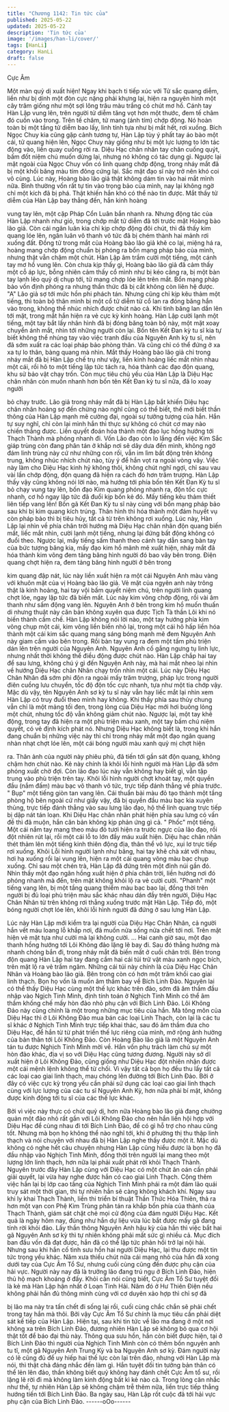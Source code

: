 ```yaml
---
title: "Chương 1142: Tin tức của"
published: 2025-05-22
updated: 2025-05-22
description: 'Tin tức của'
image: '/images/han-li/cover/'
tags: [HanLi]
category: HanLi
draft: false
---
```


Cực Âm

Một màn quỷ dị xuất hiện!
Ngay khi bạch ti tiếp xúc với Tử sắc quang diễm, liền như bị dính
một đòn cực nặng phải khựng lại, hiện ra nguyên hình một cây
trâm giống như một sợi lông trâu màu trắng có chút mơ hồ.
Cánh tay Hàn Lập vung lên, trên người tử diễm tăng vọt hơn một
thước, đem tế châm đó cuốn vào trong.
Trên tế châm, tử mang (ánh tím) chớp động. Nó hoàn toàn bị một
tầng tử diễm bao lấy, linh tính tựa như bị mất hết, rơi xuống.
Bích Ngọc Chuy kia cũng gặp cảnh tương tự, Hàn Lập tùy ý phất
tay áo bào một cái, tử quang hiện lên, Ngọc Chuy này giống như
bị một lực lượng to lớn tác động vào, liền quay cuồng rời ra.
Diệu Hạc chân nhân tay chân cuống quýt, bấm đốt niệm chú
muốn dừng lại, nhưng nó không có tác dụng gì. Ngược lại mặt
ngoài của Ngọc Chuy vốn có linh quang chớp động, trong nháy
mắt đã bị một khối băng màu tím đông cứng lại.
Sắc mặt đạo sĩ này trở nên khó coi vô cùng.
Lúc này, Hoàng bào lão giả thật không dám tin vào hai mắt mình
nữa.
Bình thường vốn rất tự tin vào trọng bảo của mình, nay lại không
ngờ chỉ một kích đã bị phá. Thật khiến hắn khó có thể nào tin
được.
Mắt thấy tử diễm của Hàn Lập bay thẳng đến, hắn kinh hoàng

vung tay lên, một cặp Pháp Cổn Luân bắn nhanh ra.
Nhưng động tác của Hàn Lập nhanh như gió, trong chớp mắt tử
diễm đã tới trước mặt Hoàng bào lão giả.
Còn cái ngân luân kia chỉ kịp chớp động đôi chút, thì đã thấy kim
quang lóe lên, ngân luân vô thanh vô tức đã bị chém thành hai
mảnh rơi xuống đất.
Đồng tử trong mắt của Hoàng bào lão giả khẽ co lại, miệng há ra,
hoàng mang chớp động chuẩn bị phóng ra bổn mạng pháp bảo
của mình, nhưng thật vẫn chậm một chút. Hàn Lập âm trầm cười
một tiếng, một cánh tay mơ hồ vung lên. Còn chưa kịp thấy gì,
Hoàng bào lão giả đã cảm thấy một cỗ áp lực, bỗng nhiên cảm
thấy cổ mình như bị kéo căng ra, bị một bàn tay lạnh lẽo quỷ dị
chụp tới, tử mang chợp lóe lên trên mắt. Bổn mạng pháp bảo vốn
định phóng ra nhưng thần thức đã bị cắt không còn liên hệ được.
"A"
Lão giả sợ tới mức hồn phi phách tán. Nhưng cũng chỉ kịp kêu
thảm một tiếng, thì toàn bộ thân mình bị một cổ tử diễm từ cổ lan
ra đóng băng hắn vào trong, không thể nhúc nhích được chút nào
cả. Khi tinh băng lan dần lên tới mặt, trong mắt hắn hiện ra vẻ cực
kỳ kinh hoàng.
Hàn Lập cười lạnh một tiếng, một tay bắt lấy nhân hình đã bị
đóng băng toàn bộ này, một mặt xoay chuyển ánh mắt, nhìn tới
những người còn lại.
Bốn tên Kết Đan kỳ tu sĩ kia tự biết không thể nhúng tay vào việc
tranh đấu của Nguyên Anh kỳ tu sĩ, nên đã sớm xuất ra các loại
pháp bảo phòng thân. Và cũng chỉ có thể đứng ở xa xa tự lo thân,
bàng quang mà nhìn. Mắt thấy Hoàng bào lão giả chỉ trong nháy
mắt đã bị Hàn Lập chế trụ như vậy, liền kinh hoảng liếc mắt nhìn
nhau một cái, rồi hô to một tiếng lập tức tách ra, hóa thành các
đạo độn quang, khu sử bảo vật chạy trốn.
Còn mục tiêu chủ yếu của Hàn Lập là Diệu Hạc chân nhân còn
muốn nhanh hơn bốn tên Kết Đan kỳ tu sĩ nữa, đã lo xoay người

bỏ chạy trước.
Lão giả trong nháy mắt đã bị Hàn Lập bắt khiến Diệu hạc chân
nhân hoảng sợ đến chừng nào nghĩ cũng có thể biết, thế mới biết
thần thông của Hàn Lập mạnh mẽ cường đại, ngoài sự tưởng
tượng của hắn. Hắn tự suy nghĩ, chỉ còn lại mình hắn thì thực sự
không có chút cơ may nào chiến thắng được. Liền quyết đoán
hóa thành một đạo lục hồng hướng tới Thạch Thành mà phóng
nhanh đi.
Vốn Lão đạo còn lo lắng đến việc Kim Sắc giáp trùng còn đang
phân tán ở khắp nơi sẽ dây dưa đến mình, không ngờ đám linh
trùng này cứ như những con rối, vẫn im lìm bất động trên không
trung, không nhúc nhích chút nào, tùy ý để hắn vọt ra ngoài vòng
vây.
Việc này làm cho Diệu Hạc kinh hỷ không thôi, không chút nghĩ
ngợi, chỉ sau vau vài lần chớp động, độn quang đã hiện ra cách
đó hơn trăm trượng.
Hàn Lập thấy vậy cũng không nói lời nào, mà hướng tới phía bốn
tên Kết Đan Kỳ tu sĩ bỏ chạy vung tay lên, bốn đạo Kim quang
phóng nhanh ra, độn tốc cực nhanh, cơ hồ ngay lập tức đã đuổi
kịp bốn kẻ đó.
Mấy tiếng kêu thảm thiết liên tiếp vang lên!
Bốn gã Kết Đan Kỳ tu sĩ này cùng với bổn mạng pháp bảo sau khi
bị kim quang kích trúng. Thân hình thì hóa thành một đám huyết
vụ còn pháp bảo thì bị tiêu hủy, tất cả từ trên không rơi xuống.
Lúc này, Hàn Lập lại nhìn về phía chân trời hướng mà Diệu Hạc
chân nhân độn quang biến mất, liếc mắt nhìn, cười lạnh một
tiếng, nhưng lại đứng bất động không có đuổi theo. Ngược lại,
mấy tiếng sấm thanh theo cánh tay dẫn sang bàn tay của bức
tượng băng kia, mấy đạo kim hồ mãnh mẽ xuất hiện, nháy mắt đã
hóa thành kim võng đem tảng băng hình người đó bao vây bên
trong.
Điện quang chợt hiện ra, đem tảng băng hình người ở bên trong

kim quang đập nát, lúc này liền xuất hiện ra một cái Nguyên Anh
màu vàng với khuôn mặt của vị Hoàng bào lão giả.
Vẻ mặt của ngyên anh này trông thật là kinh hoảng, hai tay vội
bấm quyết niệm chú, trên người linh quang chợt lóe, ngay lập tức
đã biến mất.
Lúc này kim võng chớp động, rồi vài âm thanh như sấm động
vang lên. Nguyên Anh ở bên trong kim hồ muốn thuấn di nhưng
thuật này căn bản không xuyên qua được Tịch Tà thần Lôi khi nó
biến thành cấm chế.
Hàn Lập không nói lời nào, một tay hướng phía kim võng chụp
một cái, kim võng liền biến nhỏ lại, trong một cái hô hấp liền hóa
thành một cái kim sắc quang mang sáng bóng mạnh mẽ đem
Nguyên Anh này giam cầm vào bên trong. Rồi bàn tay vung ra
đem một tấm phù triện dán lên trên người của Nguyên Anh.
Nguyên Anh cố gắng ngưng tụ linh lực, nhưng nhất thời không
thể điều động được chút nào.
Hàn Lập chắp hai tay để sau lưng, không chú ý gì đến Nguyên
Anh này, mà hai mắt nheo lại nhìn về hướng Diệu Hạc chân Nhân
chạy trốn nhìn một cái.
Lúc này Diệu Hạc Chân Nhân đã sớm phi độn ra ngoài mấy trăm
trượng, pháp lực trong người điên cuồng lưu chuyển, tốc độ độn
tốc cực nhanh, tựa như một tia chớp vậy. Mặc dù vậy, tên Nguyên
Anh sơ kỳ tu sĩ này vẫn hay liếc mắt lại nhìn xem Hàn Lập có truy
đuổi theo mình hay không.
Khi thấy phía sau thủy chung vẫn chỉ là một mảng tối đen, trong
lòng của Diệu Hạc mới hơi buông lỏng một chút, nhưng tốc độ
vẫn không giảm chút nào. Ngược lại, một tay khẽ động, trong tay
đã hiện ra một phù triện màu xanh, một tay bấm chú niệm quyết,
có vẻ định kích phát nó.
Nhưng Diệu Hạc không biết là, trong khi hắn đang chuẩn bị
những việc này thì chỉ trong nháy mắt một đạo ngân quang nhàn
nhạt chợt lóe lên, một cái bóng người màu xanh quỷ mị chợt hiện

ra.
Thân ảnh của người này phiêu phù, đã tiến tới gần sát độn
quang, không chậm hơn chút nào. Kẻ này chính là khôi lỗi hình
người mà Hàn Lập đã sớm phóng xuất chờ đợi.
Còn lão đạo lúc này vẫn không hay biết gì, vẫn tập trung vào phù
triện trên tay.
Khôi lỗi hình người chợt khoát tay, một quyền đầu (nắm đấm)
màu bạc vô thanh vô tức, trực tiếp đánh thẳng về phía trước.
" Bụp" một tiếng giòn tan vang lên. Cái thuẩn bài màu đỏ tạo
thành một tầng phòng hộ bên ngoài cứ như giấy vậy, đã bị quyền
đầu màu bạc kia xuyên thủng, trực tiếp đánh thẳng vào sau lưng
lão đạo, hộ thể linh quang trực tiếp bị dập nát tán loạn.
Khi Diệu Hạc chân nhân phát hiện phía sau lưng có vấn đề thì đã
muộn, hắn căn bản không kịp phản ứng gì cả.
" Phốc" một tiếng. Một cái nắm tay mang theo máu đỏ tươi hiện ra
trước ngực của lão đạo, rồi đột nhiên rút lại, rồi một cái lỗ to lớn
đầy máu xuất hiện. Diệu hạc chân nhân thét thảm lên một tiếng
kinh thiên động địa, thân thể vô lực, xụi lơ trực tiếp rơi xuống.
Khôi Lỗi hình người lạnh như băng, hai tay khẽ chà xát với nhau,
hơi hạ xuống rồi lại vung lên, hiện ra một cái quang võng màu bạc
chụp xuống. Chỉ sau một chén trà, Hàn Lập đã đứng trên một
đỉnh núi gần đó. Nhìn thấy một đạo ngân hồng xuất hiện ở phía
chân trời, liền hướng nơi đó phóng nhanh mà đến, trên mặt không
khỏi lộ ra vẻ cười cười.
"Phanh" một tiếng vang lên, bị một tầng quang thiểm màu bạc
bao lại, đồng thời trên người bị đủ loại phù triện màu sắc khác
nhau dán đầy trên người, Diệu Hạc Chân Nhân từ trên không rơi
thẳng xuống trước mặt Hàn Lập.
Tiếp đó, một bóng người chợt lóe lên, khôi lỗi hình người đã đứng
ở sau lưng Hàn Lập.

Lúc này Hàn Lập mới kiểm tra lại người của Diệu Hạc Chân
Nhân, cả người hắn vết máu loang lỗ khắp nơi, đã muốn nửa
sống nửa chết tới nơi. Trên mặt hiện vẻ mặt tựa như cười mà lại
không cười.
…
Hai canh giờ sau, một đạo thanh hồng hướng tới Lôi Không đảo
lặng lẽ bay đi. Sau đó thẳng hướng mà nhanh chóng bắn đi, trong
nháy mắt đã biến mất ở cuối chân trời.
Bên trong độn quang Hàn Lập hai tay đang cầm hai cái túi trữ vật
màu xanh ngọc bích, trên mặt lộ ra vẻ trầm ngâm.
Những cái túi này chính là của Diệu Hạc Chân Nhân và Hoàng
bào lão giả. Bên trong còn có hơn một trăm khối cao giai linh
thạch. Bọn họ vốn là muốn âm thầm bay về Bích Linh Đảo.
Nguyên lai có thể thấy Diệu Hạc cùng một thế lực khác trên đảo,
sớm đã âm thầm đầu nhập vào Ngịch Tinh Minh, định tính toán ở
Nghịch Tinh Minh có thể âm thầm khống chế mấy hòn đảo nhỏ
phụ cận với Bích Linh Đảo. Lôi Không Đảo này cũng chính là một
trong những mục tiêu của hắn.
Mà tông môn của Diệu Hạc thì ở Lôi Không Đảo mua bán các loại
Linh Thạch, còn lại là các tu sĩ khác ở Nghịch Tinh Minh trực tiếp
khai thác, sau đó âm thầm đưa cho Diệu Hạc, để hắn từ từ phát
triển thế lực riêng của mình, mở rộng ảnh hưởng của bản thân tới
Lôi Không Đảo. Còn Hoàng Bào lão giả là một Nguyên Anh tán tu
được Nghịch Tinh Minh mời về. Hắn vốn phụ trách làm chủ sự
một hòn đảo khác, địa vị so với Diệu Hạc cũng tương đương.
Người này sở dĩ xuất hiện ở Lôi Không Đảo, cũng giống như Diệu
Hạc đột nhiên nhận được một cái mệnh lệnh không thể từ chối. Vì
vậy tất cả bọn họ đều thu lấy tất cả các loại cao giai linh thạch,
mau chóng lên đường tới Bích Linh Đảo. Bởi ở đây có việc cực kỳ
trọng yếu cần phải sử dụng các loại cao giai linh thạch cùng với
lực lượng của các tu sĩ Nguyên Anh Kỳ, hơn nữa phải bí mật,
không được kinh động tới tu sĩ của các thế lực khác.

Bởi vì việc này thực có chút quỷ dị, hơn nữa Hoàng bào lão giả
đang chưởng quản một đảo nhỏ rất gần với Lôi Không Đảo cho
nên hắn liền hội hợp với Diệu Hạc để cùng nhau đi tới Bích Linh
Đảo, để có gì hỗ trợ cho nhau cũng tốt.
Nhưng mà bọn họ không thể nào nghĩ tới, khi ở phường thị thu
thập linh thạch và nói chuyện với nhau đã bị Hàn Lập nghe thấy
được một ít. Mặc dù không có nghe hết câu chuyện nhưng Hàn
Lập cũng hiểu được là bọn họ đã đầu nhập vào Nghịch Tinh Minh,
đồng thời trên người lại mang theo một lượng lớn linh thạch, hơn
nữa lại phải xuất phát rời khỏi Thạch Thành.
Nguyên trước đây Hàn Lập cùng với Diệu Hạc có một chút ân oán
cần phải giải quyết, lại vừa hay nghe được hắn có cao giai Linh
Thạch. Cộng thêm việc hắn lại bị lớp cao tầng của Nghịch Tinh
Minh phái ra một đám lão quái truy sát một thời gian, thì tự nhiên
hắn sẽ càng không khách khí. Ngay sau khi ly khai Thạch Thành,
liền thi triển bí thuật Thần Thức Hóa Thiên, thả ra hơn một vạn
con Phệ Kim Trùng phân tán ra khắp bốn phía của thành của
Thạch Thành, giám sát chặt chẻ mọi cử động của đám người
Diệu Hạc.
Kết quả là ngày hôm nay, đúng như hắn dự liệu vừa lúc bắt được
mấy gã đang tính rời khỏi đảo. Lấy thần thông Nguyên Anh hậu
kỳ của hắn thì việc bắt hai gã Nguyên Anh sơ kỳ thì tự nhiên
không phải mất sức gì nhiều cả.
Mục đích ban đầu vốn đã đạt được, hắn đã có thể lập tức phản
hồi trở lại nội hải.
Nhưng sau khi hắn cố tình sưu hồn hai người Diệu Hạc, lại thu
được một tin tức trọng yếu khác. Năm xưa thiếu chút nữa cái
mạng nhỏ của hắn đã xong dưới tay của Cực Âm Tổ Sư, nhưng
cuối cùng cũng đến được phụ cận của hải vực. Người này nay đã
là trưởng lão đang trú ngụ ở Bích Linh Đảo, hiện thủ hộ mạch
khoáng ở đấy.
Khỏi cần nói cũng biết, Cực Âm Tổ Sư tuyệt đối là kẻ mà Hàn Lập
hận nhất ở Loạn Tinh Hải. Năm đó ở Hư Thiên Điện nếu không
phải hắn đủ thông minh cùng với cơ duyên xảo hợp thì chỉ sợ đã

bị lão ma này tra tấn chết đi sống lại rồi, cuối cùng chắc chắn sẽ
phải chết trong tay hắn mà thôi.
Bởi vậy Cực Âm Tổ Sư chính là mục tiêu cần phải diệt sát kế tiếp
của Hàn Lập.
Hiện tại, sau khi tin tức về lão ma đang ở một nơi không xa trên
Bích Linh Đảo, đương nhiên Hàn Lập sẽ không bỏ qua cơ hội thật
tốt để báo đại thù này. Thông qua sưu hồn, hắn còn biết được
hiện, tại ở Bích Linh Đảo thì người của Nghịch Tinh Minh còn có
thêm bốn nguyên anh tu tĩ, một gã Nguyên Anh Trung Kỳ và ba
Nguyên Anh sơ kỳ.
Đám người này có lẽ cũng đủ để uy hiếp hai thế lực còn lại trên
đảo, nhưng với Hàn Lập mà nói, thì thật chả đáng nhắc đến làm
gì.
Hắn tuyệt đối tin tưởng bản thân có thể lẻn lên đảo, thần không
biết quỷ không hay đánh chết Cực Âm tổ sư, rồi lặng lẽ rời đi mà
không làm kinh động bất kì kẻ nào cả.
Trong lòng cân nhắc như thế, tự nhiên Hàn Lập sẽ không chậm
trễ thêm nữa, liền trực tiếp thẳng hướng tiến tới Bích Linh Đảo.
Ba ngày sau, Hàn Lập rốt cuộc đã tới hải vực phụ cận của Bích
Linh Đảo.
------oOo------

